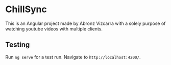 # ChillSync

This is an Angular project made by Abronz Vizcarra with a solely purpose of watching youtube videos with multiple clients.

## Testing

Run `ng serve` for a test run. Navigate to `http://localhost:4200/`.

